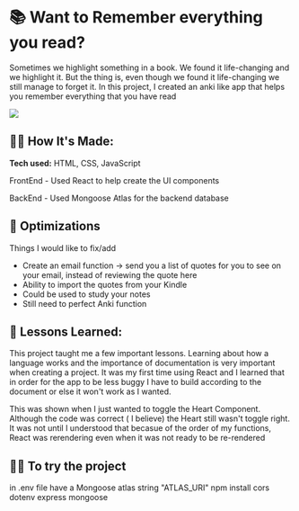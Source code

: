 # 📚 Want to Remember everything you read?

Sometimes we highlight something in a book. We found it life-changing and we highlight it. But the thing is, 
even though we found it life-changing we still manage to forget it. In this project, I created an anki like app that 
helps you remember everything that you have read



![](https://images.unsplash.com/photo-1544185310-0b3cf501672b?ixlib=rb-4.0.3&ixid=M3wxMjA3fDB8MHxwaG90by1wYWdlfHx8fGVufDB8fHx8fA%3D%3D&auto=format&fit=crop&w=687&q=80)




## 👩‍💻 How It's Made:

**Tech used:** HTML, CSS, JavaScript

FrontEnd - Used React to help create the UI components

BackEnd - Used Mongoose Atlas for the backend database


## 🏸 Optimizations

Things I would like to fix/add
- Create an email function -> send you a list of quotes for you to see on your email, instead of reviewing the quote here
- Ability to import the quotes from your Kindle
- Could be used to study your notes
- Still need to perfect Anki function


## 📝 Lessons Learned:

This project taught me a few important lessons. Learning about how a language works and the importance of documentation is very important when creating a project. It was my first time using React and I learned that in order for the app to be less buggy I have to build according to the document or else it won't work as I wanted. 

This was shown when I just wanted to toggle the Heart Component. Although the code was correct ( I believe) the Heart still wasn't toggle right. It was not until I understood that becasue of the order of my functions, React was rerendering even when it was not ready to be re-rendered


## 👩‍💻 To try the project

in .env file have a Mongoose atlas string "ATLAS_URI"
npm install cors dotenv express mongoose



